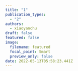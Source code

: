 ```yaml
---
title: "1"
publication_types:
  - "2"
authors:
  - xiaoyanchu
draft: false
featured: false
image:
  filename: featured
  focal_point: Smart
  preview_only: false
date: 2022-05-13T05:58:23.441Z
---
```

